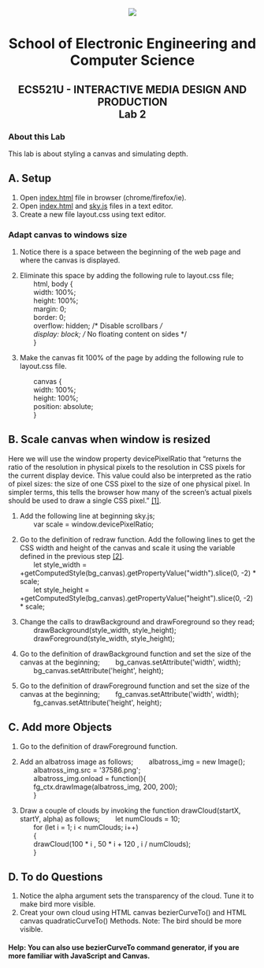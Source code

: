 <div align="center">
  <img src="https://www.qmul.ac.uk/blizard/media/blizard/images/logos/QMUL_White.png" />

# School of Electronic Engineering and Computer  Science

## ECS521U - INTERACTIVE MEDIA DESIGN AND PRODUCTION</br>Lab 2
</div>

### About this Lab
This lab is about styling a canvas and simulating depth.

## A. Setup
1. Open [index.html](https://github.com/expertofvision/ECS521-Interactive-Media-Design-and-Production-Labs-Work-FALL-2020-/blob/master/lab-02/index.html) file in browser (chrome/firefox/ie).
2. Open [index.html](https://github.com/expertofvision/ECS521-Interactive-Media-Design-and-Production-Labs-Work-FALL-2020-/blob/master/lab-02/index.html) and [sky.js](https://github.com/expertofvision/ECS521-Interactive-Media-Design-and-Production-Labs-Work-FALL-2020-/blob/master/lab-02/sky.js) files in a text editor.
3. Create a new file layout.css using text editor.

### Adapt canvas to windows size 
1. Notice there is a space between the beginning of the web page and where the canvas is displayed.
2. Eliminate this space by adding the following rule to layout.css file; <br/>
    &nbsp;&nbsp;&nbsp;&nbsp;&nbsp;&nbsp; html, body { <br/>
    &nbsp;&nbsp;&nbsp;&nbsp;&nbsp;&nbsp; width: 100%; <br/>
    &nbsp;&nbsp;&nbsp;&nbsp;&nbsp;&nbsp; height: 100%; <br/>
    &nbsp;&nbsp;&nbsp;&nbsp;&nbsp;&nbsp; margin: 0; <br/>
    &nbsp;&nbsp;&nbsp;&nbsp;&nbsp;&nbsp; border: 0; <br/>
    &nbsp;&nbsp;&nbsp;&nbsp;&nbsp;&nbsp; overflow: hidden; /* Disable scrollbars */ <br/>
    &nbsp;&nbsp;&nbsp;&nbsp;&nbsp;&nbsp; display: block; /* No floating content on sides */ <br/>
    &nbsp;&nbsp;&nbsp;&nbsp;&nbsp;&nbsp; } <br/>

3. Make the canvas fit 100% of the page by adding the following rule to layout.css file.

    &nbsp;&nbsp;&nbsp;&nbsp;&nbsp;&nbsp; canvas { <br/>
    &nbsp;&nbsp;&nbsp;&nbsp;&nbsp;&nbsp; width: 100%; <br/>
    &nbsp;&nbsp;&nbsp;&nbsp;&nbsp;&nbsp; height: 100%; <br/>
    &nbsp;&nbsp;&nbsp;&nbsp;&nbsp;&nbsp; position: absolute; <br/>
    &nbsp;&nbsp;&nbsp;&nbsp;&nbsp;&nbsp; } <br/>

## B. Scale canvas when window is resized
Here we will use the window property devicePixelRatio that “returns the ratio of the resolution in physical pixels to the
resolution in CSS pixels for the current display device. This value could also be interpreted as the ratio of pixel sizes: the size of one
CSS pixel to the size of one physical pixel. In simpler terms, this tells the browser how many of the screen’s actual pixels should be
used to draw a single CSS pixel.” [[1]](https://developer.mozilla.org/en-US/docs/Web/API/Window/devicePixelRatio). 

1. Add the following line at beginning sky.js; <br/>
    &nbsp;&nbsp;&nbsp;&nbsp;&nbsp;&nbsp; var scale = window.devicePixelRatio; <br/>

2. Go to the definition of redraw function. Add the following lines to get the CSS width and height of the canvas and scale it using the variable defined in the previous step [[2]](https://medium.com/wdstack/fixing-html5-2d-canvas-blur-8ebe27db07da). <br/>
    &nbsp;&nbsp;&nbsp;&nbsp;&nbsp;&nbsp; let style_width = +getComputedStyle(bg_canvas).getPropertyValue("width").slice(0, -2) * scale; <br/>
    &nbsp;&nbsp;&nbsp;&nbsp;&nbsp;&nbsp; let style_height = +getComputedStyle(bg_canvas).getPropertyValue("height").slice(0, -2) * scale; <br/>

3. Change the calls to drawBackground and drawForeground so they read;
    &nbsp;&nbsp;&nbsp;&nbsp;&nbsp;&nbsp; drawBackground(style_width, style_height); <br/>
    &nbsp;&nbsp;&nbsp;&nbsp;&nbsp;&nbsp; drawForeground(style_width, style_height); <br/>

4. Go to the definition of drawBackground function and set the size of the canvas at the beginning;
    &nbsp;&nbsp;&nbsp;&nbsp;&nbsp;&nbsp; bg_canvas.setAttribute('width', width); <br/>
    &nbsp;&nbsp;&nbsp;&nbsp;&nbsp;&nbsp; bg_canvas.setAttribute('height', height); <br/>

5. Go to the definition of drawForeground function and set the size of the canvas at the beginning;
    &nbsp;&nbsp;&nbsp;&nbsp;&nbsp;&nbsp; fg_canvas.setAttribute('width', width); <br/>
    &nbsp;&nbsp;&nbsp;&nbsp;&nbsp;&nbsp; fg_canvas.setAttribute('height', height); <br/>

## C. Add more Objects
1. Go to the definition of drawForeground function.
2. Add an albatross image as follows;
    &nbsp;&nbsp;&nbsp;&nbsp;&nbsp;&nbsp; albatross_img = new Image(); <br/>
    &nbsp;&nbsp;&nbsp;&nbsp;&nbsp;&nbsp; albatross_img.src = '37586.png'; <br/>
    &nbsp;&nbsp;&nbsp;&nbsp;&nbsp;&nbsp; albatross_img.onload = function(){ <br/>
    &nbsp;&nbsp;&nbsp;&nbsp;&nbsp;&nbsp; fg_ctx.drawImage(albatross_img, 200, 200); <br/>
    &nbsp;&nbsp;&nbsp;&nbsp;&nbsp;&nbsp; } <br/>

3. Draw a couple of clouds by invoking the function drawCloud(startX, startY, alpha) as follows;
    &nbsp;&nbsp;&nbsp;&nbsp;&nbsp;&nbsp; let numClouds = 10; <br/>
    &nbsp;&nbsp;&nbsp;&nbsp;&nbsp;&nbsp; for (let i = 1; i < numClouds; i++) <br/>
    &nbsp;&nbsp;&nbsp;&nbsp;&nbsp;&nbsp; { <br/>
    &nbsp;&nbsp;&nbsp;&nbsp;&nbsp;&nbsp; drawCloud(100 * i , 50 * i + 120 , i / numClouds); <br/>
    &nbsp;&nbsp;&nbsp;&nbsp;&nbsp;&nbsp; } <br/>

## D. To do Questions

1. Notice the alpha argument sets the transparency of the cloud. Tune it to make bird more visible.
2. Creat your own cloud using HTML canvas bezierCurveTo() and HTML canvas quadraticCurveTo() Methods. Note: The bird should be more visible.

#### Help: You can also use bezierCurveTo command generator, if you are more familiar with JavaScript and Canvas.














